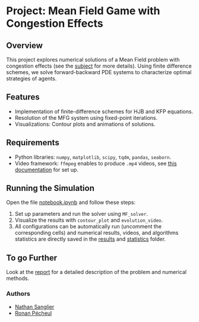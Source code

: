 # Project: Mean Field Game with Congestion Effects

## Overview
This project explores numerical solutions of a Mean Field problem with congestion effects (see the [subject](subject.pdf) for more details). Using finite difference schemes, we solve forward-backward PDE systems to characterize optimal strategies of agents.

## Features
- Implementation of finite-difference schemes for HJB and KFP equations.
- Resolution of the MFG system using fixed-point iterations.
- Visualizations: Contour plots and animations of solutions.

## Requirements
- Python libraries: `numpy`, `matplotlib`, `scipy`, `tqdm`, `pandas`, `seaborn`.
- Video framework: `ffmpeg` enables to produce `.mp4` videos, see [this documentation](https://example.com) for set up.

## Running the Simulation
Open the file [notebook.ipynb](notebook.ipynb) and follow these steps:
1. Set up parameters and run the solver using `MF_solver`.
2. Visualize the results with `contour_plot` and `evolution_video`.
3. All configurations can be automatically run (uncomment the corresponding cells) and numerical results, videos, and algorithms statistics are directly saved in the [results](results/) and [statistics](statistics/) folder.

## To go Further
Look at the [report](report.pdf) for a detailed description of the problem and numerical methods.

### Authors
- [Nathan Sanglier](https://github.com/Nathan-Sanglier)
- [Ronan Pécheul](https://github.com/Dracdarc)
